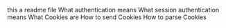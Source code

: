 this a readme file
What authentication means
What session authentication means
What Cookies are
How to send Cookies
How to parse Cookies
